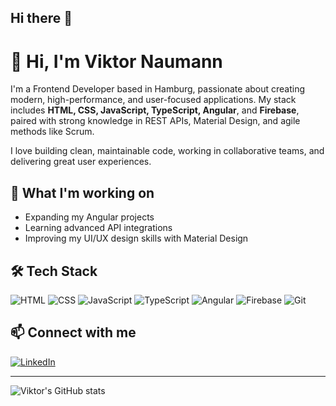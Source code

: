 ## Hi there 👋

# 👋 Hi, I'm Viktor Naumann

I'm a Frontend Developer based in Hamburg, passionate about creating modern, high-performance, and user-focused applications. My stack includes **HTML, CSS, JavaScript, TypeScript, Angular**, and **Firebase**, paired with strong knowledge in REST APIs, Material Design, and agile methods like Scrum.

I love building clean, maintainable code, working in collaborative teams, and delivering great user experiences.

## 🚀 What I'm working on

- Expanding my Angular projects
- Learning advanced API integrations
- Improving my UI/UX design skills with Material Design

## 🛠 Tech Stack

![HTML](https://img.shields.io/badge/-HTML5-E34F26?style=flat&logo=html5&logoColor=white)
![CSS](https://img.shields.io/badge/-CSS3-1572B6?style=flat&logo=css3&logoColor=white)
![JavaScript](https://img.shields.io/badge/-JavaScript-F7DF1E?style=flat&logo=javascript&logoColor=black)
![TypeScript](https://img.shields.io/badge/-TypeScript-3178C6?style=flat&logo=typescript&logoColor=white)
![Angular](https://img.shields.io/badge/-Angular-DD0031?style=flat&logo=angular&logoColor=white)
![Firebase](https://img.shields.io/badge/-Firebase-FFCA28?style=flat&logo=firebase&logoColor=black)
![Git](https://img.shields.io/badge/-Git-F05032?style=flat&logo=git&logoColor=white)

## 📫 Connect with me

[![LinkedIn](https://img.shields.io/badge/-LinkedIn-0A66C2?style=flat&logo=linkedin&logoColor=white)](https://www.linkedin.com/in/viktor-naumann)

---

![Viktor's GitHub stats](https://github-readme-stats.vercel.app/api?username=ViktorNaumann&show_icons=true&theme=tokyonight)

